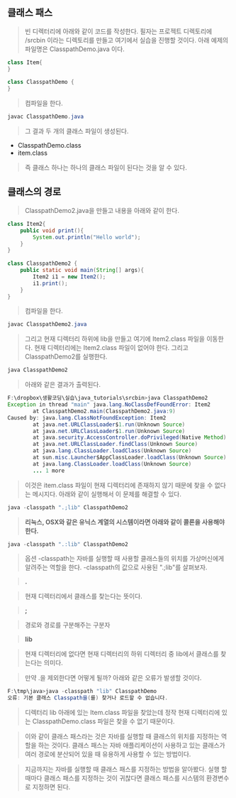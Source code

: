 클래스 패스
-
> 빈 디렉터리에 아래와 같이 코드를 작성한다. 필자는 프로젝트 디렉토리에 /srcbin 이라는 디렉토리를 만들고 여기에서 실습을 진행할 것이다. 아래 예제의 파일명은 ClasspathDemo.java 이다. 
```java
class Item{
}
 
class ClasspathDemo {
}
```
> 컴파일을 한다.
```java
javac ClasspathDemo.java
```
> 그 결과 두 개의 클래스 파일이 생성된다.

* ClasspathDemo.class
* item.class

> 즉 클래스 하나는 하나의 클래스 파일이 된다는 것을 알 수 있다.

클래스의 경로
-
> ClasspathDemo2.java을 만들고 내용을 아래와 같이 한다.
```java
class Item2{
    public void print(){
        System.out.println("Hello world");  
    }
}
 
class ClasspathDemo2 {
    public static void main(String[] args){
        Item2 i1 = new Item2();
        i1.print();
    }
}
```
> 컴파일을 한다.
```java
javac ClasspathDemo2.java
```
> 그리고 현재 디렉터리 하위에 lib을 만들고 여기에 Item2.class 파일을 이동한다. 현재 디렉터리에는 Item2.class 파일이 없어야 한다. 그리고 ClasspathDemo2를 실행한다.
```java
java ClasspathDemo2
```
> 아래와 같은 결과가 출력된다.
```java
F:\dropbox\생활코딩\실습\java_tutorials\srcbin>java ClasspathDemo2
Exception in thread "main" java.lang.NoClassDefFoundError: Item2
        at ClasspathDemo2.main(ClasspathDemo2.java:9)
Caused by: java.lang.ClassNotFoundException: Item2
        at java.net.URLClassLoader$1.run(Unknown Source)
        at java.net.URLClassLoader$1.run(Unknown Source)
        at java.security.AccessController.doPrivileged(Native Method)
        at java.net.URLClassLoader.findClass(Unknown Source)
        at java.lang.ClassLoader.loadClass(Unknown Source)
        at sun.misc.Launcher$AppClassLoader.loadClass(Unknown Source)
        at java.lang.ClassLoader.loadClass(Unknown Source)
        ... 1 more
```
> 이것은 item.class 파일이 현재 디렉터리에 존재하지 않기 때문에 찾을 수 없다는 메시지다. 아래와 같이 실행해서 이 문제를 해결할 수 있다.
```java
java -classpath ".;lib" ClasspathDemo2
```
> **리눅스, OSX와 같은 유닉스 계열의 시스템이라면 아래와 같이 콜론을 사용해야 한다.**
```java
java -classpath ".:lib" ClasspathDemo2
```
> 옵션 -classpath는 자바를 실행할 때 사용할 클래스들의 위치를 가상머신에게 알려주는 역할을 한다. -classpath의 값으로 사용된 ".;lib"를 살펴보자.

> **.**

> 현재 디렉터리에서 클래스를 찾는다는 뜻이다.

> **;**

> 경로와 경로를 구분해주는 구분자

> **lib**

> 현재 디렉터리에 없다면 현재 디렉터리의 하위 디렉터리 중 lib에서 클래스를 찾는다는 의미다.

> 만약 .을 제외한다면 어떻게 될까? 아래와 같은 오류가 발생할 것이다.
```java
F:\tmp\java>java -classpath "lib" ClasspathDemo
오류: 기본 클래스 Classpath을(를) 찾거나 로드할 수 없습니다.
```
> 디렉터리 lib 아래에 있는 Item.class 파일을 찾았는데 정작 현재 디렉터리에 있는 ClasspathDemo.class 파일은 찾을 수 없기 때문이다.

> 이와 같이  클래스 패스라는 것은 자바를 실행할 때 클래스의 위치를 지정하는 역할을 하는 것이다. 클래스 패스는 자바 애플리케이션이 사용하고 있는 클래스가 여러 경로에 분산되어 있을 때 유용하게 사용할 수 있는 방법이다.

> 지금까지는 자바를 실행할 때 클래스 패스를 지정하는 방법을 알아봤다. 실행 할 때마다 클래스 패스를 지정하는 것이 귀찮다면 클래스 패스를 시스템의 환경변수로 지정하면 된다.
